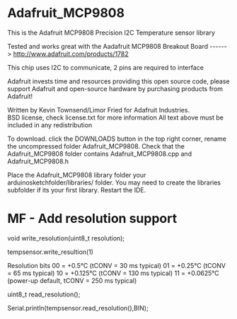 Adafruit_MCP9808
================

This is the Adafruit MCP9808 Precision I2C Temperature sensor library

Tested and works great with the Aadafruit MCP9808 Breakout Board 
    ------> http://www.adafruit.com/products/1782

This chip uses I2C to communicate, 2 pins are required to interface

Adafruit invests time and resources providing this open source code, 
please support Adafruit and open-source hardware by purchasing 
products from Adafruit!

Written by Kevin Townsend/Limor Fried for Adafruit Industries.  
BSD license, check license.txt for more information
All text above must be included in any redistribution

To download. click the DOWNLOADS button in the top right corner, rename the uncompressed folder Adafruit_MCP9808. Check that the Adafruit_MCP9808 folder contains Adafruit_MCP9808.cpp and Adafruit_MCP9808.h

Place the Adafruit_MCP9808 library folder your arduinosketchfolder/libraries/ folder. You may need to create the libraries subfolder if its your first library. Restart the IDE.


MF - Add resolution support 
===========================

void write_resolution(uint8_t resolution);

tempsensor.write_resultion(1)

Resolution bits
00 = +0.5°C (tCONV = 30 ms typical)
01 = +0.25°C (tCONV = 65 ms typical)
10 = +0.125°C (tCONV = 130 ms typical)
11 = +0.0625°C (power-up default, tCONV = 250 ms typical)

uint8_t read_resolution();

Serial.println(tempsensor.read_resolution(),BIN);